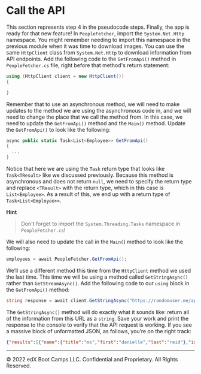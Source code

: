 # Call the API

This section represents step 4 in the pseudocode steps. Finally, the app is ready for that new feature! In `PeopleFetcher`, import the `System.Net.Http` namespace. You might remember needing to import this namespace in the previous module when it was time to download images. You can use the same `HttpClient` class from `System.Net.Http` to download information from API endpoints. Add the following code to the `GetFromApi()` method in `PeopleFetcher.cs` file, right before that method's return statement:

```cs
using (HttpClient client = new HttpClient())
{

}
```

Remember that to use an asynchronous method, we will need to make updates to the method we are using the asynchronous code in, and we will need to change the place that we call the method from. In this case, we need to update the `GetFromApi()` method and the `Main()` method. Update the `GetFromApi()` to look like the following:

```cs
async public static Task<List<Employee>> GetFromApi()
{
  ...
}
```

Notice that here we are using the `Task` return type that looks like `Task<TResult>` like we discussed previously. Because this method is asynchronous and does not return `null`, we need to specify the return type and replace `<TResult>` with the return type, which in this case is `List<Employee>`. As a result of this, we end up with a return type of `Task<List<Employee>>`.

**Hint**

> Don't forget to import the `System.Threading.Tasks` namespace in `PeopleFetcher.cs`!
  
We will also need to update the call in the `Main(`) method to look like the following:

```cs
employees = await PeopleFetcher.GetFromApi();
```

We’ll use a different method this time from the `HttpClient` method we used the last time. This time we will be using a method called `GetStringAsync()` rather than `GetStreamAsync()`. Add the following code to our `using` block in the `GetFromApi()` method:

```cs
string response = await client.GetStringAsync("https://randomuser.me/api/?results=10&nat=us&inc=name,id,picture");
```

The `GetStringAsync()` method will do exactly what it sounds like: return all of the information from this URL as a `string`. Save your work and print the response to the console to verify that the API request is working. If you see a massive block of unformatted JSON, as follows, you’re on the right track:

```json
{"results":[{"name":{"title":"ms","first":"danielle","last":"reid"},"id":{"name":"SSN","value":"801-52-3803"},"picture":{"large":"https://randomuser.me/api/portraits/women/37.jpg","medium":"https://randomuser.me/api/portraits/med/women/37.jpg","thumbnail":"https://randomuser.me/api/portraits/thumb/women/37.jpg"}}],"info":{"seed":"ad252bbde80093d2","results":1,"page":1,"version":"1.2"}}
```

---
© 2022 edX Boot Camps LLC. Confidential and Proprietary. All Rights Reserved.